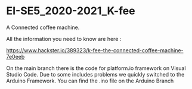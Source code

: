 # EI-SE5_2020-2021_K-fee

A Connected coffee machine. 

All the information you need to know are here : 

https://www.hackster.io/389323/k-fee-the-connected-coffee-machine-7e0eeb

On the main branch there is the code for platform.io framework on Visual Studio Code. Due to some includes problems we quickly switched to the Arduino Framework. You can find the .ino file on the Arduino Branch
